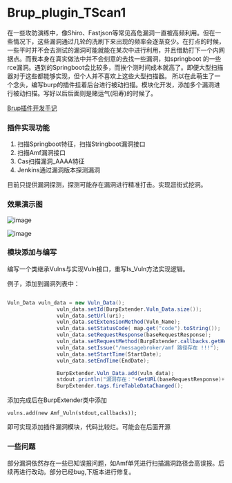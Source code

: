 # Brup_plugin_TScan1
在一些攻防演练中，像Shiro、Fastjson等常见高危漏洞一直被高频利用。但在一些情况下，这些漏洞通过几轮的洗刷下来出现的频率会逐渐变少。在打点的时候，一些平时并不会去测试的漏洞可能就能在某次中进行利用，并且借助打下一个内网据点。而我本身在真实做法中并不会刻意的去找一些漏洞，如springboot 的一些rce漏洞。遇到的Springboot会比较多，而挨个测时间成本就高了。即便大型扫描器对于这些都能够实现，但个人并不喜欢上这些大型扫描器。 所以在此萌生了一个念头，编写burp的插件挂着后台进行被动扫描。模块化开发，添加多个漏洞进行被动扫描。写好以后后面则是赌运气(阳寿)的时候了。

[Brup插件开发手记](https://www.cnblogs.com/nice0e3/p/15085841.html)

### 插件实现功能

1. 扫描Springboot特征，扫描Stringboot漏洞接口
2. 扫描Amf漏洞接口
3. Cas扫描漏洞_AAAA特征
4. Jenkins通过漏洞版本探测漏洞

目前只提供漏洞探测，探测可能存在漏洞进行精准打击。实现逛街式挖洞。

### 效果演示图

![image](https://user-images.githubusercontent.com/42479546/128038703-289eb90d-b344-4c25-9114-de033c118c1f.png)

![image](https://user-images.githubusercontent.com/42479546/128038756-80ab06f6-17e4-4a2e-946f-b01b28d4dd1c.png)

### 模块添加与编写

编写一个类继承Vulns与实现Vuln接口，重写Is_Vuln方法实现逻辑。

例子，添加到漏洞列表中：

```java

Vuln_Data vuln_data = new Vuln_Data();
                vuln_data.setId(BurpExtender.Vuln_Data.size());
                vuln_data.setUrl(uri);
                vuln_data.setExtensionMethod(Vuln_Name);
                vuln_data.setStatusCode( map.get("code").toString());
                vuln_data.setRequestResponse(baseRequestResponse);
                vuln_data.setRequestMethod(BurpExtender.callbacks.getHelpers().analyzeRequest(baseRequestResponse).getMethod());
                vuln_data.setIssue("/messagebroker/amf 路径存在 !!!");
                vuln_data.setStartTime(StartDate);
                vuln_data.setEndTime(EndDate);

                BurpExtender.Vuln_Data.add(vuln_data);
                stdout.println("漏洞存在："+GetURL(baseRequestResponse)+Vnln_Path);
                BurpExtender.tags.fireTableDataChanged();
```

添加完成后在BurpExtender类中添加
```
vulns.add(new Amf_Vuln(stdout,callbacks));
```

即可实现添加插件漏洞模块，代码比较烂。可能会在后面开源

### 一些问题
部分漏洞依然存在一些已知误报问题，如Amf单凭进行扫描漏洞路径会高误报。后续再进行改动。部分已经bug,下版本进行修复。
